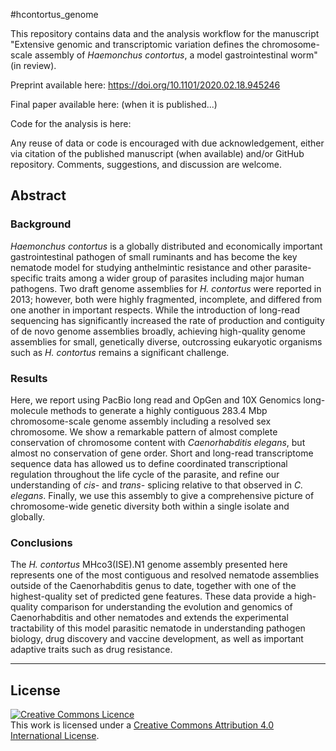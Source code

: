 #hcontortus_genome

This repository contains data and the analysis workflow for the manuscript "Extensive genomic and transcriptomic variation defines
the chromosome-scale assembly of *Haemonchus contortus*, a model gastrointestinal worm" (in review).

Preprint available here: https://doi.org/10.1101/2020.02.18.945246

Final paper available here: (when it is published...)

Code for the analysis is here:

Any reuse of data or code is encouraged with due acknowledgement, either via citation of the published manuscript (when available) and/or GitHub repository. Comments, suggestions, and discussion are welcome.

## Abstract
### Background
*Haemonchus contortus* is a globally distributed and economically important gastrointestinal pathogen of small ruminants and has become the key nematode model for studying anthelmintic resistance and other parasite-specific traits among a wider group of parasites including major human pathogens. Two draft genome assemblies for *H. contortus* were reported in 2013; however, both were highly fragmented, incomplete, and differed from one another in important respects. While the introduction of long-read sequencing has significantly increased the rate of production and contiguity of de novo genome assemblies broadly, achieving high-quality genome assemblies for small, genetically diverse, outcrossing eukaryotic organisms such as *H. contortus* remains a significant challenge.

### Results
Here, we report using PacBio long read and OpGen and 10X Genomics long-molecule methods to generate a highly contiguous 283.4 Mbp chromosome-scale genome assembly including a resolved sex chromosome. We show a remarkable pattern of almost complete conservation of chromosome content with *Caenorhabditis elegans*, but almost no conservation of gene order. Short and long-read transcriptome sequence data has allowed us to define coordinated transcriptional regulation throughout the life cycle of the parasite, and refine our understanding of *cis-* and *trans-* splicing relative to that observed in *C. elegans*. Finally, we use this assembly to give a comprehensive picture of chromosome-wide genetic diversity both within a single isolate and globally.

### Conclusions
The *H. contortus* MHco3(ISE).N1 genome assembly presented here represents one of the most contiguous and resolved nematode assemblies outside of the Caenorhabditis genus to date, together with one of the highest-quality set of predicted gene features. These data provide a high-quality comparison for understanding the evolution and genomics of Caenorhabditis and other nematodes and extends the experimental tractability of this model parasitic nematode in understanding pathogen biology, drug discovery and vaccine development, as well as important adaptive traits such as drug resistance.




******
## License
<a rel="license" href="http://creativecommons.org/licenses/by/4.0/"><img alt="Creative Commons Licence" style="border-width:0" src="https://i.creativecommons.org/l/by/4.0/88x31.png" /></a><br />This work is licensed under a <a rel="license" href="http://creativecommons.org/licenses/by/4.0/">Creative Commons Attribution 4.0 International License</a>.
